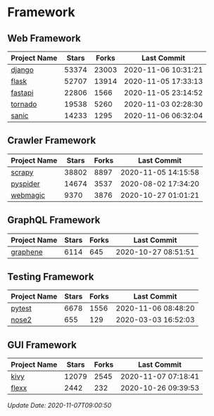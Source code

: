 # Framework

## Web Framework
| Project Name | Stars | Forks | Last Commit |
| ------------ | ----- | ----- | ----------- |
| [django](https://github.com/django/django) | 53374 | 23003 | 2020-11-06 10:31:21 |
| [flask](https://github.com/pallets/flask) | 52707 | 13914 | 2020-11-05 17:33:13 |
| [fastapi](https://github.com/tiangolo/fastapi) | 22806 | 1566 | 2020-11-05 23:14:52 |
| [tornado](https://github.com/tornadoweb/tornado) | 19538 | 5260 | 2020-11-03 02:28:30 |
| [sanic](https://github.com/huge-success/sanic) | 14233 | 1295 | 2020-11-06 06:32:04 |

## Crawler Framework
| Project Name | Stars | Forks | Last Commit |
| ------------ | ----- | ----- | ----------- |
| [scrapy](https://github.com/scrapy/scrapy) | 38802 | 8897 | 2020-11-05 14:15:58 |
| [pyspider](https://github.com/binux/pyspider) | 14674 | 3537 | 2020-08-02 17:34:20 |
| [webmagic](https://github.com/code4craft/webmagic) | 9370 | 3876 | 2020-10-27 01:01:21 |

## GraphQL Framework
| Project Name | Stars | Forks | Last Commit |
| ------------ | ----- | ----- | ----------- |
| [graphene](https://github.com/graphql-python/graphene) | 6114 | 645 | 2020-10-27 08:51:51 |

## Testing Framework
| Project Name | Stars | Forks | Last Commit |
| ------------ | ----- | ----- | ----------- |
| [pytest](https://github.com/pytest-dev/pytest) | 6678 | 1556 | 2020-11-06 08:48:20 |
| [nose2](https://github.com/nose-devs/nose2) | 655 | 129 | 2020-03-03 16:52:03 |

## GUI Framework
| Project Name | Stars | Forks | Last Commit |
| ------------ | ----- | ----- | ----------- |
| [kivy](https://github.com/kivy/kivy) | 12079 | 2545 | 2020-11-07 07:18:41 |
| [flexx](https://github.com/flexxui/flexx) | 2442 | 232 | 2020-10-26 09:39:53 |

*Update Date: 2020-11-07T09:00:50*